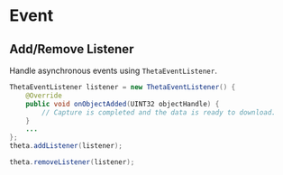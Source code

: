 # Event

## Add/Remove Listener

Handle asynchronous events using `ThetaEventListener`.

```java
ThetaEventListener listener = new ThetaEventListener() {
    @Override
    public void onObjectAdded(UINT32 objectHandle) {
        // Capture is completed and the data is ready to download.
    }
    ...
};
theta.addListener(listener);
```

```java
theta.removeListener(listener);
```
